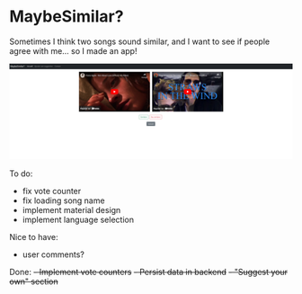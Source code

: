 # MaybeSimilar?

Sometimes I think two songs sound similar, and I want to see if people agree with me… so I made an app!

![Screenshot of early version](/docs/MaybeSimilar_early-version-screenshot.png?raw=true "Screenshot of early version")


To do:
- fix vote counter
- fix loading song name
- implement material design
- implement language selection

Nice to have:
- user comments?
  
Done:
~~- Implement vote counters~~
~~- Persist data in backend~~
~~- "Suggest your own" section~~
